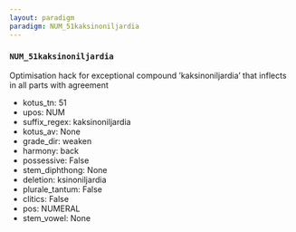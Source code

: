 ```yaml
---
layout: paradigm
paradigm: NUM_51kaksinoniljardia
---
```

### ` NUM_51kaksinoniljardia `

Optimisation hack for exceptional compound ’kaksinoniljardia’ that inflects in all parts with agreement
* kotus_tn: 51
* upos: NUM
* suffix_regex: kaksinoniljardia
* kotus_av: None
* grade_dir: weaken
* harmony: back
* possessive: False
* stem_diphthong: None
* deletion: ksinoniljardia
* plurale_tantum: False
* clitics: False
* pos: NUMERAL
* stem_vowel: None
